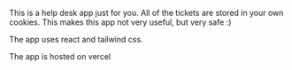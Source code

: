 This is a help desk app just for you.  All of the tickets are stored in your own cookies.  This makes this app not very useful, but very safe :)

The app uses react and tailwind css.

The app is hosted on vercel